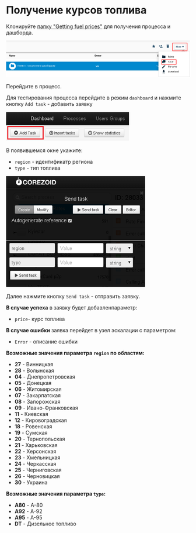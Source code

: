 # Получение курсов топлива

Клонируйте [папку "Getting fuel prices"](https://admin.corezoid.com/folder/conv/5954) для получения процесса и дашборда.

![](../img/copy_folder.png)

Перейдите в процесс.

Для тестирования процесса перейдите в режим `dashboard` и нажмите кнопку `Add task` - добавить заявку

![](../img/mandrill_dashboard.png)

В появившемся окне укажите:
*   `region` - идентификатр региона
*   `type` - тип топлива

![](../img/avias.png)

Далее нажмите кнопку `Send task` - отправить заявку.

**В случае успеха** в заявку будет добавленпараметр:

* `price`- курс топлива

**В случае ошибки** заявка перейдет в узел эскалации с параметром:
* `Error` - описание ошибки

**Возможные значения параметра `region` по областям:**

* **27** - Винницкая
* **28** - Волынская
* **04** - Днепропетровская
* **05** - Донецкая
* **06** - Житомирская
* **07** - Закарпатская
* **08** - Запорожская
* **09** - Ивано-Франковская
* **11** - Киевская
* **12** - Кировоградская
* **18** - Ровенская
* **19** - Сумская
* **20** - Тернопольская
* **21** - Харьковская
* **22** - Херсонская
* **23** - Хмельницкая
* **24** - Черкасская
* **25** - Черниговская
* **26** - Черновицкая
* **30** - Украина

**Возможные значения параметра `type`:**

* **A80** - A-80
* **A92** - A-92
* **A95** - A-95
* **DT**  - Дизельное топливо
